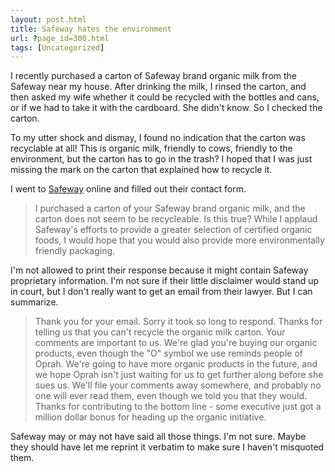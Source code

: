 ```yaml
---
layout: post.html
title: Safeway hates the environment
url: ?page_id=300.html
tags: [Uncategorized]
---
```

I recently purchased a carton of Safeway brand organic milk from the Safeway near my house. After drinking the milk, I rinsed the carton, and then asked my wife whether it could be recycled with the bottles and cans, or if we had to take it with the cardboard. She didn't know. So I checked the carton.

To my utter shock and dismay, I found no indication that the carton was recyclable at all! This is organic milk, friendly to cows, friendly to the environment, but the carton has to go in the trash? I hoped that I was just missing the mark on the carton that explained how to recycle it.

I went to [Safeway](http://www.safeway.com) online and filled out their contact form. 

> I purchased a carton of your Safeway brand organic milk, and the carton does not seem to be recycleable. Is this true? While I applaud Safeway's efforts to provide a greater selection of certified organic foods, I would hope that you would also provide more environmentally friendly packaging.

I'm not allowed to print their response because it might contain Safeway proprietary information. I'm not sure if their little disclaimer would stand up in court, but I don't really want to get an email from their lawyer. But I can summarize. 

> Thank you for your email. Sorry it took so long to respond. Thanks for telling us that you can't recycle the organic milk carton. Your comments are important to us. We're glad you're buying our organic products, even though the "O" symbol we use reminds people of Oprah. We're going to have more organic products in the future, and we hope Oprah isn't just waiting for us to get further along before she sues us. We'll file your comments away somewhere, and probably no one will ever read them, even though we told you that they would. Thanks for contributing to the bottom line - some executive just got a million dollar bonus for heading up the organic initiative.

Safeway may or may not have said all those things. I'm not sure. Maybe they should have let me reprint it verbatim to make sure I haven't misquoted them.
